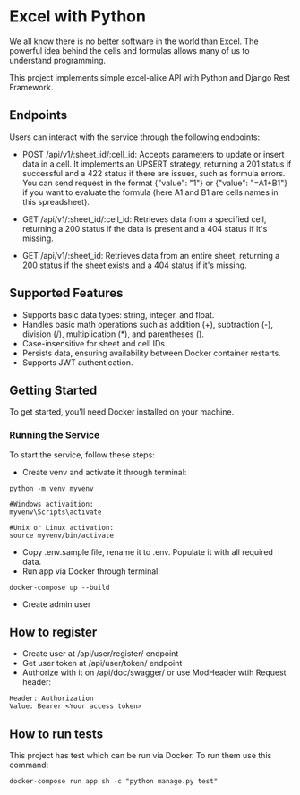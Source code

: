 # Excel with Python

We all know there is no better software in the world than Excel.
The powerful idea behind the cells and formulas allows many of us to understand programming. 

This project implements simple excel-alike API with Python and Django Rest Framework.

## Endpoints

Users can interact with the service through the following endpoints:

- POST /api/v1/:sheet_id/:cell_id: Accepts parameters to update or insert data in a cell. It implements an UPSERT strategy, returning a 201 status if successful and a 422 status if there are issues, such as formula errors.
You can send request in the format {"value": "1"} or {"value": "=A1+B1"} if you want to evaluate the formula (here A1 and B1 are cells names in this spreadsheet).

- GET /api/v1/:sheet_id/:cell_id: Retrieves data from a specified cell, returning a 200 status if the data is present and a 404 status if it's missing.

- GET /api/v1/:sheet_id: Retrieves data from an entire sheet, returning a 200 status if the sheet exists and a 404 status if it's missing.

## Supported Features

- Supports basic data types: string, integer, and float.
- Handles basic math operations such as addition (+), subtraction (-), division (/), multiplication (*), and parentheses ().
- Case-insensitive for sheet and cell IDs.
- Persists data, ensuring availability between Docker container restarts.
- Supports JWT authentication.

## Getting Started

To get started, you'll need Docker installed on your machine.

### Running the Service

To start the service, follow these steps:

- Create venv and activate it through terminal:
```git
python -m venv myvenv

#Windows activaition:
myvenv\Scripts\activate

#Unix or Linux activation:
source myvenv/bin/activate
```
- Copy .env.sample file, rename it to .env. Populate it with all required data.
- Run app via Docker through terminal:
```git
docker-compose up --build
```
- Create admin user

## How to register
- Create user at /api/user/register/ endpoint
- Get user token at /api/user/token/ endpoint
- Authorize with it on /api/doc/swagger/ or use ModHeader wtih Request header:
```
Header: Authorization
Value: Bearer <Your access token> 
```

## How to run tests
This project has test which can be run via Docker. To run them use this command:
```git
docker-compose run app sh -c "python manage.py test"
```
